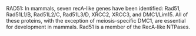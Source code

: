 RAD51: In mammals, seven recA-like genes have been identified: Rad51, Rad51L1/B, Rad51L2/C, Rad51L3/D, XRCC2, XRCC3, and DMC1/Lim15. All of these proteins, with the exception of meiosis-specific DMC1, are essential for development in mammals. Rad51 is a member of the RecA-like NTPases.
